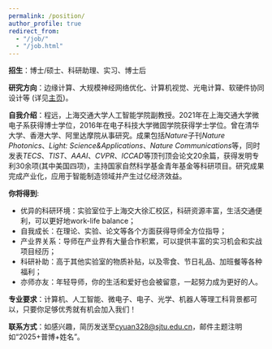 ```yaml
---
permalink: /position/
author_profile: true
redirect_from: 
  - "/job/"
  - "/job.html"
---
```


__招生__：博士/硕士、科研助理、实习、博士后

__研究方向__：边缘计算、大规模神经网络优化、计算机视觉、光电计算、软硬件协同设计等 (详见[主页](/))。

__自我介绍__：程远，上海交通大学人工智能学院副教授。2021年在上海交通大学微电子系获得博士学位，2016年在电子科技大学微固学院获得学士学位。曾在清华大学、香港大学、阿里达摩院从事研究。成果包括*Nature*子刊*Nature Photonics*、*Light: Science&Applications*、*Nature Communications*等，同时发表*TECS*、*TIST*、*AAAI*、*CVPR*、*ICCAD*等顶刊顶会论文20余篇，获得发明专利30余项(其中美国四项)，主持国家自然科学基金青年基金等科研项目。研究成果完成产业化，应用于智能制造领域并产生过亿经济效益。

__你将得到__:

- 优异的科研环境：实验室位于上海交大徐汇校区，科研资源丰富，生活交通便利，可以更好地work-life balance；
- 自我成长：在理论、实验、论文等各个方面获得导师全方位指导；
- 产业界关系：导师在产业界有大量合作积累，可以提供丰富的实习机会和实战项目经历；
- 科研补助：高于其他实验室的物质补贴，以及零食、节日礼品、加班餐等各种福利；
- 亦师亦友：年轻导师，你的生活和爱好也会被留意，一起努力成为更好的人。

__专业要求__：计算机、人工智能、微电子、电子、光学、机器人等理工科背景都可以，只要你足够优秀就有机会加入我们！

__联系方式__：如感兴趣，简历发送至[cyuan328@sjtu.edu.cn](mailto:cyuan328@sjtu.edu.cn)，邮件主题注明如“2025+普博+姓名”。



